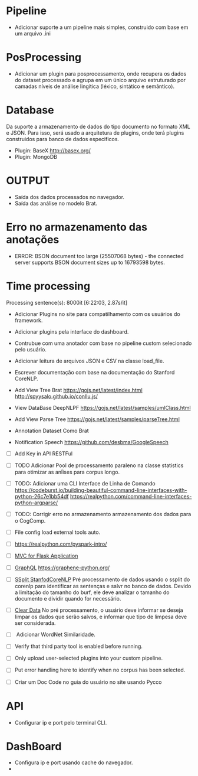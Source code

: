 # Pipeline
- Adicionar suporte a um pipeline mais simples, construido com base em um arquivo .ini 

# PosProcessing
- Adicionar um plugin para posprocessamento, onde recupera os dados do dataset processado
e agrupa em um único arquivo estruturado por camadas níveis de análise lingítica (léxico, sintático e semântico).

# Database
Da suporte a armazenamento de dados do tipo documento no formato XML e JSON.
Para isso, será usado a arquitetura de plugins, onde terá plugins construidos 
para banco de dados especificos.

- Plugin: BaseX http://basex.org/
- Plugin: MongoDB

# OUTPUT
- Saída dos dados processados no navegador.
- Saída das análise no modelo Brat.

# Erro no armazenamento das anotações
- ERROR: BSON document too large (25507068 bytes) - the connected server supports BSON document sizes up to 16793598 bytes.

# Time processing 
Processing sentence(s): 8000it [6:22:03,  2.87s/it]

- Adicionar Plugins no site para compatilhamento com os usuários do framework.
- Adicionar plugins pela interface do dashboard.
- Contrubue com uma anotador com base no pipeline custom selecionado pelo usuário.
- Adicionar leitura de arquivos JSON e CSV na classe load_file.
- Escrever documentação com base na documentação do Stanford CoreNLP.

- Add View Tree Brat
https://gojs.net/latest/index.html
http://spyysalo.github.io/conllu.js/

- View DataBase DeepNLPF
https://gojs.net/latest/samples/umlClass.html

- Add View Parse Tree
https://gojs.net/latest/samples/parseTree.html

- Annotation Dataset Como Brat

- Notification Speech
https://github.com/desbma/GoogleSpeech

- [ ] Add Key in API RESTFul

- [ ] TODO Adicionar Pool de processamento paraleno na classe statistics para otimizar as anĺises para corpus longo.

- [ ] TODO: Adicionar uma CLI Interface de Linha de Comando 
<https://codeburst.io/building-beautiful-command-line-interfaces-with-python-26c7e1bb54df>
<https://realpython.com/command-line-interfaces-python-argparse/> 

- [ ] TODO: Corrigir erro no armazenamento armazenamento dos dados para o CogComp.

- [ ] File config load external tools auto.

- [ ] https://realpython.com/pyspark-intro/

- [ ] [MVC for Flask Application](https://medium.com/@shravan007.c/mvc-for-flask-application-a636e6f58d72)

- [ ] [GraphQL](https://graphql.org/)
https://graphene-python.org/

- [ ] [SSplit StanfodCoreNLP]()
    Pré processamento de dados usando o ssplit do corenlp para identificar as sentenças e salvr no banco de dados. Devido a limitação do tamanho do burf, ele deve analizar o tamanho do documento e dividir quando for necessário.

- [ ] [Clear Data]()
    No pré processamento, o usuário deve informar se deseja limpar os dados que serão salvos, e informar que tipo de limpesa deve ser considerada.

- [ ] []()
    Adicionar WordNet Similaridade.

- [ ] Verify that third party tool is enabled before running.

- [ ] Only upload user-selected plugins into your custom pipeline.

- [ ] Put error handling here to identify when no corpus has been selected.

- [ ] Criar um Doc Code no guia do usuário no site usando Pycco


# API
- Configurar ip e port pelo terminal CLI.

# DashBoard

- Configura ip e port usando cache do navegador.
- 